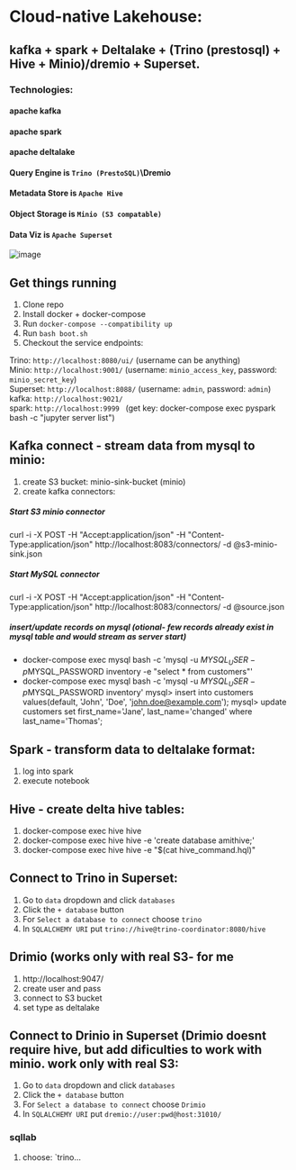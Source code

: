 # Cloud-native Lakehouse:  
## kafka + spark + Deltalake + (Trino (prestosql) + Hive + Minio)/dremio + Superset. 
### Technologies:
#### apache kafka
#### apache spark
#### apache deltalake
#### Query Engine is `Trino (PrestoSQL)`\Dremio
#### Metadata Store is `Apache Hive`
#### Object Storage is `Minio (S3 compatable)`
#### Data Viz is `Apache Superset`
![image](https://user-images.githubusercontent.com/5821916/144006020-8bfc96ca-5475-4be1-a7db-355622ad0404.png)


## Get things running
1. Clone repo
2. Install docker + docker-compose
3. Run `docker-compose --compatibility up`
4. Run `bash boot.sh`
5. Checkout the service endpoints:

Trino: `http://localhost:8080/ui/` (username can be anything) <br>
Minio: `http://localhost:9001/` (username: `minio_access_key`, password: `minio_secret_key`)<br>
Superset: `http://localhost:8088/` (username: `admin`, password: `admin`)<br>
kafka: `http://localhost:9021/ ` <br>
spark: `http://localhost:9999 ` (get key: docker-compose exec pyspark bash -c "jupyter server list")
## Kafka connect - stream data from mysql to minio: 
1. create S3 bucket: minio-sink-bucket (minio) 
2. create kafka connectors:
##### Start S3 minio connector
curl -i -X POST -H "Accept:application/json" -H  "Content-Type:application/json" http://localhost:8083/connectors/ -d @s3-minio-sink.json
##### Start MySQL connector
curl -i -X POST -H "Accept:application/json" -H  "Content-Type:application/json" http://localhost:8083/connectors/ -d @source.json 
##### insert/update records on mysql (otional- few records already exist in mysql table and would stream as server start)  
   - docker-compose exec mysql bash -c 'mysql -u $MYSQL_USER  -p$MYSQL_PASSWORD inventory -e "select * from customers"' 
   - docker-compose  exec mysql bash -c 'mysql -u $MYSQL_USER  -p$MYSQL_PASSWORD inventory' 
      mysql> insert into customers values(default, 'John', 'Doe', 'john.doe@example.com'); 
      mysql> update customers set first_name='Jane', last_name='changed' where last_name='Thomas'; 
## Spark - transform data to deltalake format:
1. log into spark 
2. execute notebook
## Hive - create delta hive tables:
1. docker-compose exec hive hive
2. docker-compose exec hive hive -e 'create database amithive;'
3. docker-compose exec hive hive -e "$(cat hive_command.hql)"
## Connect to Trino in Superset:
1. Go to `data` dropdown and click `databases`
2. Click the `+ database` button
3. For `Select a database to connect` choose `trino`
4. In `SQLALCHEMY URI` put `trino://hive@trino-coordinator:8080/hive` 
## Drimio  (works only with real S3- for me
1. http://localhost:9047/ 
2. create user and pass
3. connect to S3 bucket
4. set type as deltalake 
## Connect to Drinio in Superset (Drimio doesnt require hive, but add dificulties to work with minio. work only with real S3:
1. Go to `data` dropdown and click `databases`
2. Click the `+ database` button
3. For `Select a database to connect` choose `Drimio`
4. In `SQLALCHEMY URI` put `dremio://user:pwd@host:31010/` 
### sqllab
1. choose: `trino...


